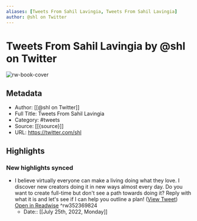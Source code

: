 ```yaml
---
aliases: [Tweets From Sahil Lavingia, Tweets From Sahil Lavingia]
author: @shl on Twitter
---
```

# Tweets From Sahil Lavingia by @shl on Twitter

![rw-book-cover](https://pbs.twimg.com/profile_images/1374866727285104642/lBw0y163.jpg)

## Metadata
- Author: [[@shl on Twitter]]
- Full Title: Tweets From Sahil Lavingia
- Category: #tweets
- Source: [[{source}]]
- URL: https://twitter.com/shl

## Highlights
### New highlights synced
- I believe virtually everyone can make a living doing what they love. I discover new creators doing it in new ways almost every day.
  Do you want to create full-time but don't see a path towards doing it? Reply with what it is and let's see if I can help you outline a plan! ([View Tweet](https://twitter.com/shl/status/1229844208959152128)) [Open in Readwise](https://readwise.io/open/352369824) ^rw352369824
    - Date:: [[July 25th, 2022, Monday]]
